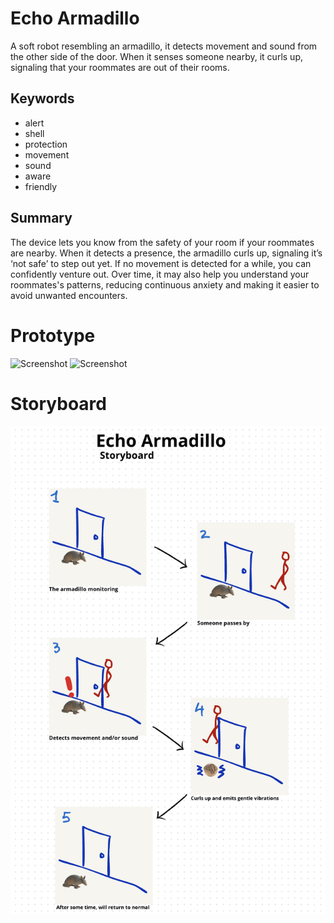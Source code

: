# Echo Armadillo
A soft robot resembling an armadillo, it detects movement and sound from the other side of the door. When it senses someone nearby, it curls up, signaling that your roommates are out of their rooms.

## Keywords
- alert
- shell
- protection
- movement
- sound
- aware
- friendly

## Summary
The device lets you know from the safety of your room if your roommates are nearby. When it detects a presence, the armadillo curls up, signaling it’s ‘not safe’ to step out yet. If no movement is detected for a while, you can confidently venture out. Over time, it may also help you understand your roommates's patterns, reducing continuous anxiety and making it easier to avoid unwanted encounters.

# Prototype
![Screenshot](IMG_5362.png)
![Screenshot](IMG_5363.png)

# Storyboard
![Screenshot](sbea.png)